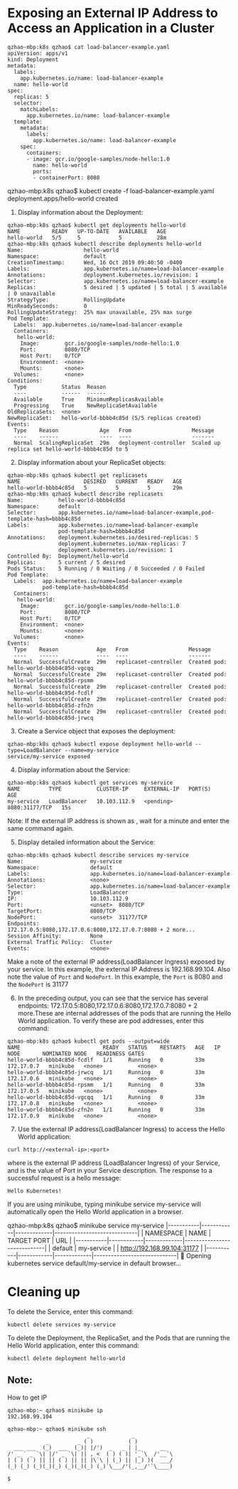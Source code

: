 # Exposing an External IP Address to Access an Application in a Cluster
```
qzhao-mbp:k8s qzhao$ cat load-balancer-example.yaml
apiVersion: apps/v1
kind: Deployment
metadata:
  labels:
    app.kubernetes.io/name: load-balancer-example
  name: hello-world
spec:
  replicas: 5
  selector:
    matchLabels:
      app.kubernetes.io/name: load-balancer-example
  template:
    metadata:
      labels:
        app.kubernetes.io/name: load-balancer-example
    spec:
      containers:
      - image: gcr.io/google-samples/node-hello:1.0
        name: hello-world
        ports:
        - containerPort: 8080
```
qzhao-mbp:k8s qzhao$ kubectl create -f load-balancer-example.yaml
deployment.apps/hello-world created

1. Display information about the Deployment:
```
qzhao-mbp:k8s qzhao$ kubectl get deployments hello-world
NAME          READY   UP-TO-DATE   AVAILABLE   AGE
hello-world   5/5     5            5           28m
qzhao-mbp:k8s qzhao$ kubectl describe deployments hello-world
Name:                   hello-world
Namespace:              default
CreationTimestamp:      Wed, 16 Oct 2019 09:40:50 -0400
Labels:                 app.kubernetes.io/name=load-balancer-example
Annotations:            deployment.kubernetes.io/revision: 1
Selector:               app.kubernetes.io/name=load-balancer-example
Replicas:               5 desired | 5 updated | 5 total | 5 available | 0 unavailable
StrategyType:           RollingUpdate
MinReadySeconds:        0
RollingUpdateStrategy:  25% max unavailable, 25% max surge
Pod Template:
  Labels:  app.kubernetes.io/name=load-balancer-example
  Containers:
   hello-world:
    Image:        gcr.io/google-samples/node-hello:1.0
    Port:         8080/TCP
    Host Port:    0/TCP
    Environment:  <none>
    Mounts:       <none>
  Volumes:        <none>
Conditions:
  Type           Status  Reason
  ----           ------  ------
  Available      True    MinimumReplicasAvailable
  Progressing    True    NewReplicaSetAvailable
OldReplicaSets:  <none>
NewReplicaSet:   hello-world-bbbb4c85d (5/5 replicas created)
Events:
  Type    Reason             Age   From                   Message
  ----    ------             ----  ----                   -------
  Normal  ScalingReplicaSet  29m   deployment-controller  Scaled up replica set hello-world-bbbb4c85d to 5
```
2. Display information about your ReplicaSet objects:
```
qzhao-mbp:k8s qzhao$ kubectl get replicasets
NAME                    DESIRED   CURRENT   READY   AGE
hello-world-bbbb4c85d   5         5         5       29m
qzhao-mbp:k8s qzhao$ kubectl describe replicasets
Name:           hello-world-bbbb4c85d
Namespace:      default
Selector:       app.kubernetes.io/name=load-balancer-example,pod-template-hash=bbbb4c85d
Labels:         app.kubernetes.io/name=load-balancer-example
                pod-template-hash=bbbb4c85d
Annotations:    deployment.kubernetes.io/desired-replicas: 5
                deployment.kubernetes.io/max-replicas: 7
                deployment.kubernetes.io/revision: 1
Controlled By:  Deployment/hello-world
Replicas:       5 current / 5 desired
Pods Status:    5 Running / 0 Waiting / 0 Succeeded / 0 Failed
Pod Template:
  Labels:  app.kubernetes.io/name=load-balancer-example
           pod-template-hash=bbbb4c85d
  Containers:
   hello-world:
    Image:        gcr.io/google-samples/node-hello:1.0
    Port:         8080/TCP
    Host Port:    0/TCP
    Environment:  <none>
    Mounts:       <none>
  Volumes:        <none>
Events:
  Type    Reason            Age   From                   Message
  ----    ------            ----  ----                   -------
  Normal  SuccessfulCreate  29m   replicaset-controller  Created pod: hello-world-bbbb4c85d-vgcqq
  Normal  SuccessfulCreate  29m   replicaset-controller  Created pod: hello-world-bbbb4c85d-rpsmm
  Normal  SuccessfulCreate  29m   replicaset-controller  Created pod: hello-world-bbbb4c85d-fcdlf
  Normal  SuccessfulCreate  29m   replicaset-controller  Created pod: hello-world-bbbb4c85d-zfn2n
  Normal  SuccessfulCreate  29m   replicaset-controller  Created pod: hello-world-bbbb4c85d-jrwcq
```
3. Create a Service object that exposes the deployment:
```
qzhao-mbp:k8s qzhao$ kubectl expose deployment hello-world --type=LoadBalancer --name=my-service
service/my-service exposed
```
4. Display information about the Service:
```
qzhao-mbp:k8s qzhao$ kubectl get services my-service
NAME         TYPE           CLUSTER-IP     EXTERNAL-IP   PORT(S)          AGE
my-service   LoadBalancer   10.103.112.9   <pending>     8080:31177/TCP   15s
```

Note: If the external IP address is shown as <pending>, wait for a minute and enter the same command again.

5. Display detailed information about the Service:
```
qzhao-mbp:k8s qzhao$ kubectl describe services my-service
Name:                     my-service
Namespace:                default
Labels:                   app.kubernetes.io/name=load-balancer-example
Annotations:              <none>
Selector:                 app.kubernetes.io/name=load-balancer-example
Type:                     LoadBalancer
IP:                       10.103.112.9
Port:                     <unset>  8080/TCP
TargetPort:               8080/TCP
NodePort:                 <unset>  31177/TCP
Endpoints:                172.17.0.5:8080,172.17.0.6:8080,172.17.0.7:8080 + 2 more...
Session Affinity:         None
External Traffic Policy:  Cluster
Events:                   <none>
```

Make a note of the external IP address(LoadBalancer Ingress) exposed by your service. In this example, the external IP Address
is 192.168.99.104. Also note the value of ```Port``` and ```NodePort```. In this example, the ```Port``` is 8080 and the ```NodePort``` is 31177

6. In the preceding output, you can see that the service has several endpoints:
172.17.0.5:8080,172.17.0.6:8080,172.17.0.7:8080 + 2 more.These are internal addresses of the pods that are running the Hello World application. 
To verify these are pod addresses, enter
this command:
```
qzhao-mbp:k8s qzhao$ kubectl get pods --output=wide
NAME                          READY   STATUS    RESTARTS   AGE   IP           NODE       NOMINATED NODE   READINESS GATES
hello-world-bbbb4c85d-fcdlf   1/1     Running   0          33m   172.17.0.7   minikube   <none>           <none>
hello-world-bbbb4c85d-jrwcq   1/1     Running   0          33m   172.17.0.6   minikube   <none>           <none>
hello-world-bbbb4c85d-rpsmm   1/1     Running   0          33m   172.17.0.5   minikube   <none>           <none>
hello-world-bbbb4c85d-vgcqq   1/1     Running   0          33m   172.17.0.8   minikube   <none>           <none>
hello-world-bbbb4c85d-zfn2n   1/1     Running   0          33m   172.17.0.9   minikube   <none>           <none>
```
7. Use the external IP address(LoadBalancer Ingress) to access the Hello World application:
```
curl http://<external-ip>:<port>
```
where <external-ip> is the external IP address (LoadBalancer Ingress) of your Service, and <port> is the value of Port in your Service description. 
The response to a successful request is a hello message:
```
Hello Kubernetes!
```

If you are using minikube, typing minikube service my-service will automatically open the Hello World application in a browser.

qzhao-mbp:k8s qzhao$ minikube service my-service
|-----------|------------|-------------|-----------------------------|
| NAMESPACE |    NAME    | TARGET PORT |             URL             |
|-----------|------------|-------------|-----------------------------|
| default   | my-service |             | http://192.168.99.104:31177 |
|-----------|------------|-------------|-----------------------------|
🎉  Opening kubernetes service  default/my-service in default browser...


# Cleaning up
To delete the Service, enter this command:
```
kubectl delete services my-service
```
To delete the Deployment, the ReplicaSet, and the Pods that are running the Hello World application, enter this command:
```
kubectl delete deployment hello-world
```


## Note:
How to get IP
```
qzhao-mbp:~ qzhao$ minikube ip
192.168.99.104
```
```
qzhao-mbp:~ qzhao$ minikube ssh
                         _             _
            _         _ ( )           ( )
  ___ ___  (_)  ___  (_)| |/')  _   _ | |_      __
/' _ ` _ `\| |/' _ `\| || , <  ( ) ( )| '_`\  /'__`\
| ( ) ( ) || || ( ) || || |\`\ | (_) || |_) )(  ___/
(_) (_) (_)(_)(_) (_)(_)(_) (_)`\___/'(_,__/'`\____)

$
```
